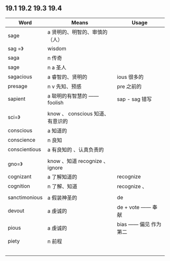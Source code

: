 ##  19.1 19.2 19.3 19.4 

| Word          | Means                        | Usage           |
| ------------- | ---------------------------- | --------------- |
| sage          | a 贤明的、明智的、审慎的 （人）            |                 |
| sag =》        | wisdom                       |                 |
| saga          | n 传奇                         |                 |
| sage          | n a 圣人                       |                 |
| sagacious     | a 睿智的、贤明的                    | ious 很多的        |
| presage       | n v 先知、预感                    | pre 之前的         |
| sapient       | a 聪明的有智慧的 —— foolish         | sap - sag 错写    |
|               |                              |                 |
| sci=》         | know 、 conscious 知道、有意识的     |                 |
| conscious     | a 知道的                        |                 |
| conscience    | n 良知                         |                 |
| conscientious | a 有良知的 、认真负责的                |                 |
|               |                              |                 |
| gno=》         | know 、知道  recognize 、 ignore |                 |
| cognizant     | a 了解知道的                      | recognize       |
| cognition     | n 了解、知道                      | recognize 、     |
|               |                              |                 |
| sanctimonious | a 假装神圣的                      | de              |
| devout        | a 虔诚的                        | de + vote —— 奉献 |
| pious         | a 虔诚的                        | bias —— 偏见 作为第二 |
| piety         | n 前程                         |                 |
|               |                              |                 |
|               |                              |                 |
|               |                              |                 |
|               |                              |                 |
|               |                              |                 |

